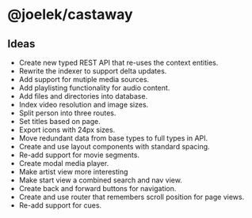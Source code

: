 # @joelek/castaway

## Ideas

* Create new typed REST API that re-uses the context entities.
* Rewrite the indexer to support delta updates.
* Add support for mutiple media sources.
* Add playlisting functionality for audio content.
* Add files and directories into database.
* Index video resolution and image sizes.
* Split person into three routes.
* Set titles based on page.
* Export icons with 24px sizes.
* Move redundant data from base types to full types in API.
* Create and use layout components with standard spacing.
* Re-add support for movie segments.
* Create modal media player.
* Make artist view more interesting
* Make start view a combined search and nav view.
* Create back and forward buttons for navigation.
* Create and use router that remembers scroll position for page views.
* Re-add support for cues.
